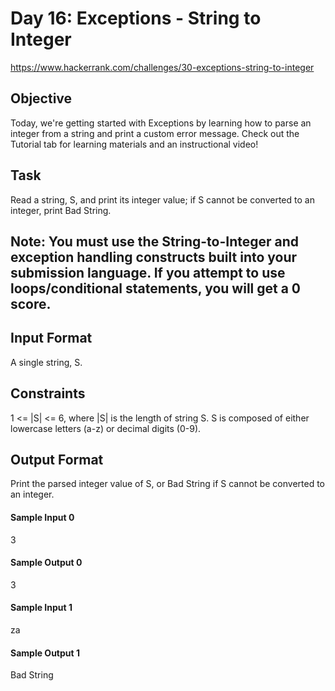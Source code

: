 # Day 16: Exceptions - String to Integer

https://www.hackerrank.com/challenges/30-exceptions-string-to-integer

## Objective 
Today, we're getting started with Exceptions by learning how to parse an integer from a string and print a custom error message. Check out the Tutorial tab for learning materials and an instructional video!

## Task 
Read a string, S, and print its integer value; if S cannot be converted to an integer, print Bad String.

## Note: You must use the String-to-Integer and exception handling constructs built into your submission language. If you attempt to use loops/conditional statements, you will get a 0 score.

## Input Format

A single string, S.

## Constraints

1 <= |S| <= 6, where |S| is the length of string S.
S is composed of either lowercase letters (a-z) or decimal digits (0-9).

## Output Format

Print the parsed integer value of S, or Bad String if S cannot be converted to an integer.


#### Sample Input 0

3

#### Sample Output 0

3

#### Sample Input 1

za

#### Sample Output 1

Bad String

